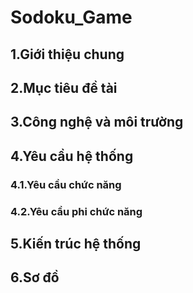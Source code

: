 # Sodoku_Game

##  1.Giới thiệu chung

##  2.Mục tiêu đề tài

##  3.Công nghệ và môi trường

##  4.Yêu cầu hệ thống

###  4.1.**Yêu cầu chức năng**
###  4.2.**Yêu cầu phi chức năng**

##  5.Kiến trúc hệ thống

##  6.Sơ đồ 
